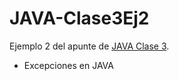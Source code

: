 # JAVA-Clase3Ej2

Ejemplo 2 del apunte de [JAVA Clase 3](https://profmatiasgarcia.com.ar/uploads/tutoriales/ClaseTeoricaJAVA3.pdf).
<ul>
  <li> Excepciones en JAVA</li>
</ul>
